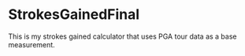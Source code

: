 # StrokesGainedFinal

This is my strokes gained calculator that uses PGA tour data as a base measurement. 
